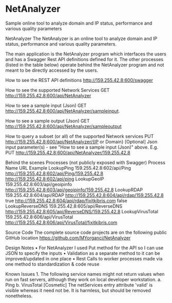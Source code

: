 # NetAnalyzer
Sample online tool to analyze domain and IP status, performance and various quality parameters

NetAnalyzer
The NetAnalyzer is an online tool to analyze domain and IP status, performance and various quality parameters.

The main application is the NetAnalyzer program which interfaces the users and has a Swagger Rest API definitions defined for it. The other processes (listed in the table below) operate behind the NetAnalyzer program and not meant to be directly accessed by the users.

How to see the REST API definitions
http://159.255.42.8:600/swagger

How to see the supported Network Services
GET  http://159.255.42.8:600/api/NetAnalyzer

How to see a sample input (Json)
GET http://159.255.42.8:600/api/NetAnalyzer/sampleinput.

How to see a sample output (Json)
GET http://159.255.42.8:600/api/NetAnalyzer/sampleoutput

How to query a subset (or all) of the supported Network services
PUT http://159.255.42.8:600/api/NetAnalyzer/{IP or Domain}
[Optional] Json input parameter(s) - see "How to see a sample input (Json)" above.
E.g. PUT http://159.255.42.8:600/api/NetAnalyzer/159.255.42.8

Behind the scenes Processes (not publicly exposed with Swagger)
Process Name	URL	Example
LookupPing	159.255.42.8:602/api/Ping 	http://159.255.42.8:602/api/Ping/159.255.42.8
		http://159.255.42.8:602/api/ping
LookupGeoIP	159.255.42.8:603/api/geoipinfo	http://159.255.42.8:603/api/geoipinfo/159.255.42.8
LookupRDAP	159.255.42.8:604/api/RDAP	http://159.255.42.8:604/api/rdap/159.255.42.8 true
		http://159.255.42.8:604/api/rdap/fixitkibris.com false
LookupReverseDNS	159.255.42.8:605/api/ReverseDNS	http://159.255.42.8:605/api/ReverseDNS/159.255.42.8
LookupVirusTotal	159.255.42.8:606/api/VirusTotal	http://159.255.42.8:606/api/VirusTotal/fixitkibris.com

Source Code
The complete source code projects are on the following public GitHub location
https://github.com/MYorganci/NetAnalyzer

Design Notes
• For NetAnalyzer I used Put method for the API so I can use JSON to specify the inputs
• Validation as a separate method to it can be improved/updated in one place
• Rest Calls to worker processes made via one method to standardization & code reuse

Known Issues
	1. The following service names might not return values when run on fast servers, although they work on local developer workstation.
		a. Ping
		b. VirusTotal
[Cosmetic] The netServices entry attribute 'valid' is visible whereas it need not be. It is harmless, but should be removed nonetheless.
